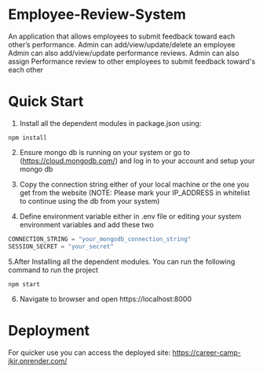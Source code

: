 # Employee-Review-System
An application that allows employees to submit feedback toward each other’s performance. 
Admin can add/view/update/delete an employee
Admin can also add/view/update performance reviews.
Admin can also assign Performance review to other employees to submit feedback toward's each other

# Quick Start
1. Install all the dependent modules in package.json using:

```
npm install
```

2. Ensure mongo db is running on your system or go to (https://cloud.mongodb.com/) and log in to your account and setup your mongo db
3. Copy the connection string either of your local machine or the one you get from the website
(NOTE: Please mark your IP_ADDRESS in whitelist to continue using the db from your system)

4. Define environment variable either in .env file or editing your system environment variables and add these two

``` javascript
CONNECTION_STRING = "your_mongodb_connection_string"
SESSION_SECRET = "your_secret"
```

5.After Installing all the dependent modules. You can run the following command to run the project

```
npm start
```
6. Navigate to browser and open https://localhost:8000

# Deployment

For quicker use you can access the deployed site: https://career-camp-jkir.onrender.com/ 

